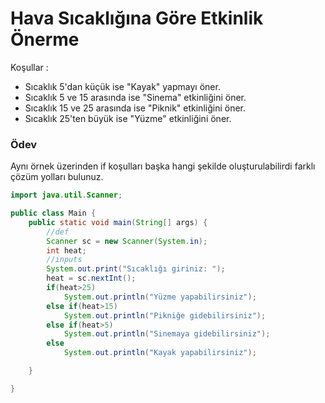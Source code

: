 # Hava Sıcaklığına Göre Etkinlik Önerme
Koşullar :
* Sıcaklık 5'dan küçük ise "Kayak" yapmayı öner.
* Sıcaklık 5 ve 15 arasında ise "Sinema" etkinliğini öner.
* Sıcaklık 15 ve 25 arasında ise "Piknik" etkinliğini öner.
* Sıcaklık 25'ten büyük ise "Yüzme" etkinliğini öner.
### Ödev
Aynı örnek üzerinden if koşulları başka hangi şekilde oluşturulabilirdi farklı çözüm yolları bulunuz.
```java
import java.util.Scanner;

public class Main {
    public static void main(String[] args) {
        //def
        Scanner sc = new Scanner(System.in);
        int heat;
        //inputs
        System.out.print("Sıcaklığı giriniz: ");
        heat = sc.nextInt();
        if(heat>25)
            System.out.println("Yüzme yapabilirsiniz");
        else if(heat>15)
            System.out.println("Pikniğe gidebilirsiniz");
        else if(heat>5)
            System.out.println("Sinemaya gidebilirsiniz");
        else
            System.out.println("Kayak yapabilirsiniz");

    }

}
```